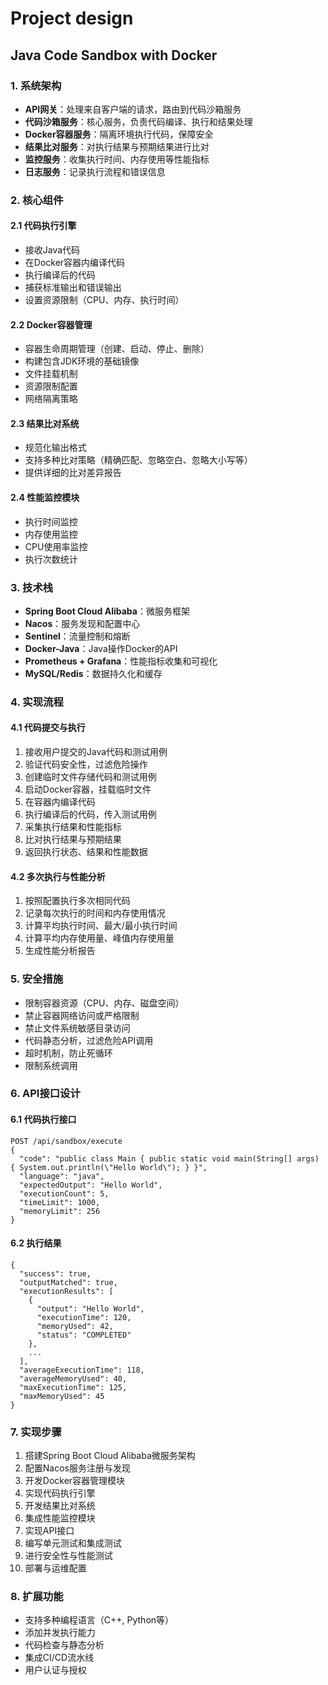# Project design

## Java Code Sandbox with Docker

### 1. 系统架构

- **API网关**：处理来自客户端的请求，路由到代码沙箱服务
- **代码沙箱服务**：核心服务，负责代码编译、执行和结果处理
- **Docker容器服务**：隔离环境执行代码，保障安全
- **结果比对服务**：对执行结果与预期结果进行比对
- **监控服务**：收集执行时间、内存使用等性能指标
- **日志服务**：记录执行流程和错误信息

### 2. 核心组件

#### 2.1 代码执行引擎
- 接收Java代码
- 在Docker容器内编译代码
- 执行编译后的代码
- 捕获标准输出和错误输出
- 设置资源限制（CPU、内存、执行时间）

#### 2.2 Docker容器管理
- 容器生命周期管理（创建、启动、停止、删除）
- 构建包含JDK环境的基础镜像
- 文件挂载机制
- 资源限制配置
- 网络隔离策略

#### 2.3 结果比对系统
- 规范化输出格式
- 支持多种比对策略（精确匹配、忽略空白、忽略大小写等）
- 提供详细的比对差异报告

#### 2.4 性能监控模块
- 执行时间监控
- 内存使用监控
- CPU使用率监控
- 执行次数统计

### 3. 技术栈

- **Spring Boot Cloud Alibaba**：微服务框架
- **Nacos**：服务发现和配置中心
- **Sentinel**：流量控制和熔断
- **Docker-Java**：Java操作Docker的API
- **Prometheus + Grafana**：性能指标收集和可视化
- **MySQL/Redis**：数据持久化和缓存

### 4. 实现流程

#### 4.1 代码提交与执行
1. 接收用户提交的Java代码和测试用例
2. 验证代码安全性，过滤危险操作
3. 创建临时文件存储代码和测试用例
4. 启动Docker容器，挂载临时文件
5. 在容器内编译代码
6. 执行编译后的代码，传入测试用例
7. 采集执行结果和性能指标
8. 比对执行结果与预期结果
9. 返回执行状态、结果和性能数据

#### 4.2 多次执行与性能分析
1. 按照配置执行多次相同代码
2. 记录每次执行的时间和内存使用情况
3. 计算平均执行时间、最大/最小执行时间
4. 计算平均内存使用量、峰值内存使用量
5. 生成性能分析报告

### 5. 安全措施

- 限制容器资源（CPU、内存、磁盘空间）
- 禁止容器网络访问或严格限制
- 禁止文件系统敏感目录访问
- 代码静态分析，过滤危险API调用
- 超时机制，防止死循环
- 限制系统调用

### 6. API接口设计

#### 6.1 代码执行接口
```
POST /api/sandbox/execute
{
  "code": "public class Main { public static void main(String[] args) { System.out.println(\"Hello World\"); } }",
  "language": "java",
  "expectedOutput": "Hello World",
  "executionCount": 5,
  "timeLimit": 1000,
  "memoryLimit": 256
}
```

#### 6.2 执行结果
```
{
  "success": true,
  "outputMatched": true,
  "executionResults": [
    {
      "output": "Hello World",
      "executionTime": 120,
      "memoryUsed": 42,
      "status": "COMPLETED"
    },
    ...
  ],
  "averageExecutionTime": 118,
  "averageMemoryUsed": 40,
  "maxExecutionTime": 125,
  "maxMemoryUsed": 45
}
```

### 7. 实现步骤

1. 搭建Spring Boot Cloud Alibaba微服务架构
2. 配置Nacos服务注册与发现
3. 开发Docker容器管理模块
4. 实现代码执行引擎
5. 开发结果比对系统
6. 集成性能监控模块
7. 实现API接口
8. 编写单元测试和集成测试
9. 进行安全性与性能测试
10. 部署与运维配置

### 8. 扩展功能

- 支持多种编程语言（C++, Python等）
- 添加并发执行能力
- 代码检查与静态分析
- 集成CI/CD流水线
- 用户认证与授权